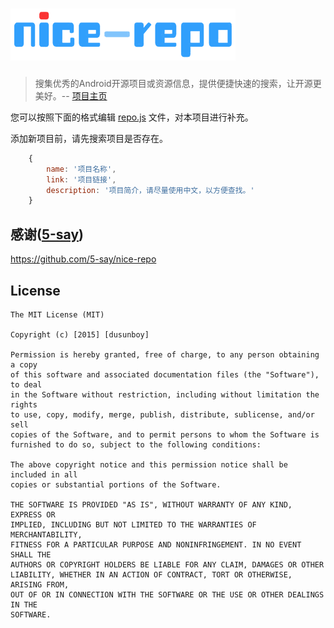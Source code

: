 ![logo](/assets/img/logo.png "nice-repo")
=========

> 搜集优秀的Android开源项目或资源信息，提供便捷快速的搜索，让开源更美好。-- [项目主页](http://dusunboy.github.io/android-nice-repo)

您可以按照下面的格式编辑 [repo.js](/assets/js/repo.js) 文件，对本项目进行补充。

添加新项目前，请先搜索项目是否存在。

```javascript
    {
        name: '项目名称',
        link: '项目链接',
        description: '项目简介，请尽量使用中文，以方便查找。'
    }
```

感谢([5-say](https://github.com/5-say))
-------
https://github.com/5-say/nice-repo<br>

## License

    The MIT License (MIT)
    
    Copyright (c) [2015] [dusunboy]
    
    Permission is hereby granted, free of charge, to any person obtaining a copy
    of this software and associated documentation files (the "Software"), to deal
    in the Software without restriction, including without limitation the rights
    to use, copy, modify, merge, publish, distribute, sublicense, and/or sell
    copies of the Software, and to permit persons to whom the Software is
    furnished to do so, subject to the following conditions:
    
    The above copyright notice and this permission notice shall be included in all
    copies or substantial portions of the Software.
    
    THE SOFTWARE IS PROVIDED "AS IS", WITHOUT WARRANTY OF ANY KIND, EXPRESS OR
    IMPLIED, INCLUDING BUT NOT LIMITED TO THE WARRANTIES OF MERCHANTABILITY,
    FITNESS FOR A PARTICULAR PURPOSE AND NONINFRINGEMENT. IN NO EVENT SHALL THE
    AUTHORS OR COPYRIGHT HOLDERS BE LIABLE FOR ANY CLAIM, DAMAGES OR OTHER
    LIABILITY, WHETHER IN AN ACTION OF CONTRACT, TORT OR OTHERWISE, ARISING FROM,
    OUT OF OR IN CONNECTION WITH THE SOFTWARE OR THE USE OR OTHER DEALINGS IN THE
    SOFTWARE.
